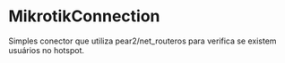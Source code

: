 # MikrotikConnection
Simples conector que utiliza pear2/net_routeros para verifica se existem usuários no hotspot.

